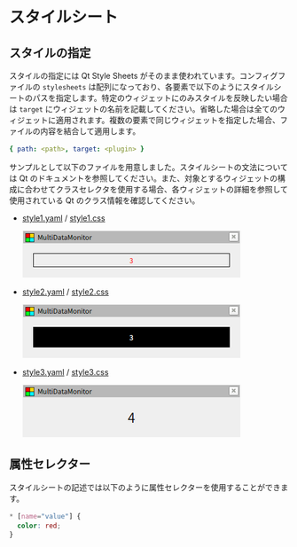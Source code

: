 # スタイルシート

## スタイルの指定

スタイルの指定には Qt Style Sheets がそのまま使われています。コンフィグファイルの `stylesheets` は配列になっており、各要素で以下のようにスタイルシートのパスを指定します。特定のウィジェットにのみスタイルを反映したい場合は `target` にウィジェットの名前を記載してください。省略した場合は全てのウィジェットに適用されます。複数の要素で同じウィジェットを指定した場合、ファイルの内容を結合して適用します。

```yaml
{ path: <path>, target: <plugin> }
```

サンプルとして以下のファイルを用意しました。スタイルシートの文法については Qt のドキュメントを参照してください。また、対象とするウィジェットの構成に合わせてクラスセレクタを使用する場合、各ウィジェットの詳細を参照して使用されている Qt のクラス情報を確認してください。

- [style1.yaml](style1.yaml) / [style1.css](style1.css)

  ![style1](style1.png)

- [style2.yaml](style2.yaml) / [style2.css](style2.css)

  ![style2](style2.png)

- [style3.yaml](style3.yaml) / [style3.css](style3.css)

  ![style3](style3.png)

## 属性セレクター

スタイルシートの記述では以下のように属性セレクターを使用することができます。

```css
* [name="value"] {
  color: red;
}
```
